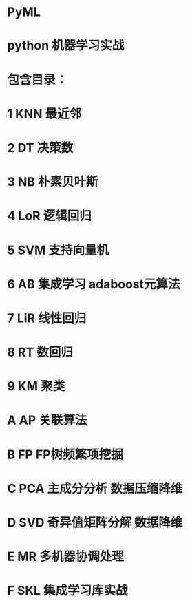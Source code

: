 # PyML
# python 机器学习实战
# 包含目录：
# 1 KNN 最近邻
# 2 DT  决策数
# 3 NB  朴素贝叶斯
# 4 LoR 逻辑回归
# 5 SVM 支持向量机 
# 6 AB  集成学习 adaboost元算法
# 7 LiR 线性回归
# 8 RT  数回归
# 9 KM  聚类
# A AP  关联算法
# B FP  FP树频繁项挖掘
# C PCA 主成分分析 数据压缩降维
# D SVD 奇异值矩阵分解 数据降维
# E MR  多机器协调处理
# F SKL 集成学习库实战
